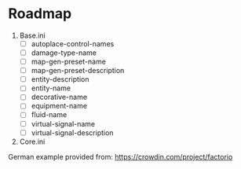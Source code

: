# Roadmap
1. Base.ini
    - [ ] autoplace-control-names
    - [ ] damage-type-name
    - [ ] map-gen-preset-name
    - [ ] map-gen-preset-description
    - [ ] entity-description
    - [ ] entity-name
    - [ ] decorative-name
    - [ ] equipment-name
    - [ ] fluid-name
    - [ ] virtual-signal-name
    - [ ] virtual-signal-description
2. Core.ini

German example provided from:
https://crowdin.com/project/factorio

